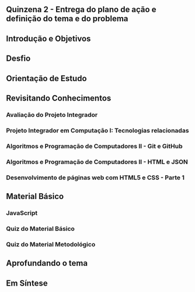 ## Quinzena 2 - Entrega do plano de ação e definição do tema e do problema

## Introdução e Objetivos
## Desfio
## Orientação de Estudo
## Revisitando Conhecimentos
### Avaliação do Projeto Integrador
### Projeto Integrador em Computação I: Tecnologias relacionadas
### Algoritmos e Programação de Computadores II - Git e GitHub
### Algoritmos e Programação de Computadores II - HTML e JSON
### Desenvolvimento de páginas web com HTML5 e CSS - Parte 1

## Material Básico
### JavaScript
### Quiz do Material Básico
### Quiz do Material Metodológico

## Aprofundando o tema


## Em Síntese